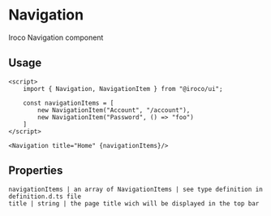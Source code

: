# Navigation

Iroco Navigation component

## Usage

```example
<script>
    import { Navigation, NavigationItem } from "@iroco/ui";

    const navigationItems = [
        new NavigationItem("Account", "/account"),
        new NavigationItem("Password", () => "foo")
    ]
</script>

<Navigation title="Home" {navigationItems}/>
```

## Properties

```properties
navigationItems | an array of NavigationItems | see type definition in definition.d.ts file
title | string | the page title wich will be displayed in the top bar
```
